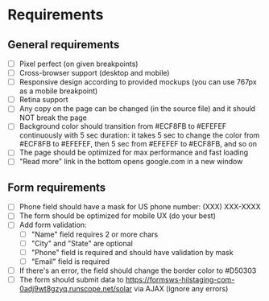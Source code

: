 # Requirements

## General requirements

- [ ] Pixel perfect (on given breakpoints)
- [ ] Cross-browser support (desktop and mobile)
- [ ] Responsive design according to provided mockups (you can use 767px as a mobile breakpoint)
- [ ] Retina support
- [ ] Any copy on the page can be changed (in the source file) and it should NOT break the page
- [ ] Background color should transition from #ECF8FB to #EFEFEF continuously with 5 sec duration: it takes 5 sec to change the color from #ECF8FB to #EFEFEF, then 5 sec from #EFEFEF to #ECF8FB, and so on
- [ ] The page should be optimized for max performance and fast loading
- [ ] "Read more" link in the bottom opens google.com in a new window

## Form requirements

- [ ] Phone field should have a mask for US phone number: (XXX) XXX-XXXX
- [ ] The form should be optimized for mobile UX (do your best)
- [ ] Add form validation:
  - [ ] "Name" field requires 2 or more chars
  - [ ] "City" and "State" are optional
  - [ ] "Phone" field is required and should have validation by mask
  - [ ] "Email" field is required
- [ ] If there's an error, the field should change the border color to #D50303
- [ ] The form should submit data to https://formsws-hilstaging-com-0adj9wt8gzyq.runscope.net/solar via AJAX (ignore any errors)
